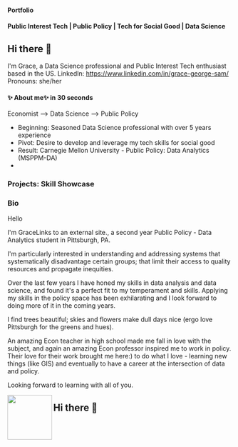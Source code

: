 #### Portfolio
#### Public Interest Tech | Public Policy | Tech for Social Good | Data Science

## Hi there 👋
I'm Grace, a Data Science professional and Public Interest Tech enthusiast based in the US.
LinkedIn: https://www.linkedin.com/in/grace-george-sam/
Pronouns: she/her


#### ✨ About me✨ in 30 seconds
Economist --> Data Science --> Public Policy
- Beginning: Seasoned Data Science professional with over 5 years experience
- Pivot: Desire to develop and leverage my tech skills for social good
- Result: Carnegie Mellon University - Public Policy: Data Analytics (MSPPM-DA)
- 

### Projects: Skill Showcase


### Bio  






Hello

I'm GraceLinks to an external site., a second year Public Policy - Data Analytics student in Pittsburgh, PA.

I'm particularly interested in understanding and addressing systems that systematically disadvantage certain groups; that limit their access to quality resources and propagate inequities.

Over the last few years I have honed my skills in data analysis and data science, and found it's a perfect fit to my temperament and skills. Applying my skills in the policy space has been exhilarating and I look forward to doing more of it in the coming years.

I find trees beautiful; skies and flowers make dull days nice (ergo love Pittsburgh for the greens and hues).

An amazing Econ teacher in high school made me fall in love with the subject, and again an amazing Econ professor inspired me to work in policy. Their love for their work brought me here:) to do what I love - learning new things (like GIS) and eventually to have a career at the intersection of data and policy. 

Looking forward to learning with all of you.

<img align="left" width="100" height="100" src="![image](https://github.com/user-attachments/assets/9eec14ae-5307-440f-9f7e-3100603850d6)"> 

## Hi there 👋

<!--
**gsam95/gsam95** is a ✨ _special_ ✨ repository because its `README.md` (this file) appears on your GitHub profile.

Here are some ideas to get you started:

- 🔭 I’m currently working on ...
- 🌱 I’m currently learning ...
- 👯 I’m looking to collaborate on ...
- 🤔 I’m looking for help with ...
- 💬 Ask me about ...
- 📫 How to reach me: ...
- 😄 Pronouns: ...
- ⚡ Fun fact: ...
-->
